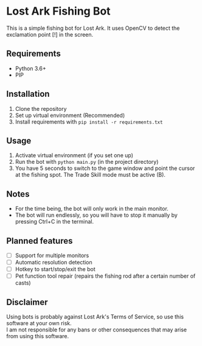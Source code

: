 # Lost Ark Fishing Bot

This is a simple fishing bot for Lost Ark. It uses OpenCV to detect the exclamation point [!] in the screen.

## Requirements
- Python 3.6+
- PIP

## Installation
1. Clone the repository
2. Set up virtual environment (Recommended)
3. Install requirements with `pip install -r requirements.txt`

## Usage
1. Activate virtual environment (if you set one up)
2. Run the bot with `python main.py` (in the project directory)
3. You have 5 seconds to switch to the game window and point the cursor at the fishing spot. The Trade Skill mode must be active (B).

## Notes
- For the time being, the bot will only work in the main monitor.
- The bot will run endlessly, so you will have to stop it manually by pressing Ctrl+C in the terminal.

## Planned features
- [ ] Support for multiple monitors
- [ ] Automatic resolution detection
- [ ] Hotkey to start/stop/exit the bot
- [ ] Pet function tool repair (repairs the fishing rod after a certain number of casts)

## Disclaimer
Using bots is probably against Lost Ark's Terms of Service, so use this software at your own risk.  
I am not responsible for any bans or other consequences that may arise from using this software.


